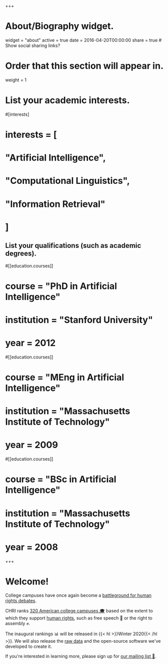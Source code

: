 +++
# About/Biography widget.
widget = "about"
active = true
date = 2016-04-20T00:00:00
share = true  # Show social sharing links?

# Order that this section will appear in.
weight = 1


# List your academic interests.
#[interests]
#  interests = [
#    "Artificial Intelligence",
#    "Computational Linguistics",
#    "Information Retrieval"
#  ]

## List your qualifications (such as academic degrees).
#[[education.courses]]
#  course = "PhD in Artificial Intelligence"
#  institution = "Stanford University"
#  year = 2012

#[[education.courses]]
#  course = "MEng in Artificial Intelligence"
#  institution = "Massachusetts Institute of Technology"
#  year = 2009

#[[education.courses]]
#  course = "BSc in Artificial Intelligence"
#  institution = "Massachusetts Institute of Technology"
#  year = 2008

+++

# Welcome!

College campuses have once again become a [battleground for human rights debates](https://www.washingtonpost.com/news/morning-mix/wp/2015/11/10/mizzou-protest-shows-colleges-are-once-again-becoming-civil-rights-battlegrounds/).

CHRI ranks [320 American college campuses :mortar_board:](#) based on the extent to which they support [human rights](#), such as free speech :loudspeaker: or the right to assembly :fist:.

The inaugural rankings :bar_chart: will be released in {{< hl >}}Winter 2020{{< /hl >}}. We will also release the [raw data](#) and the open-source software we've developed to create it.

If you're interested in learning more, please sign up for [our mailing list :email:](#).